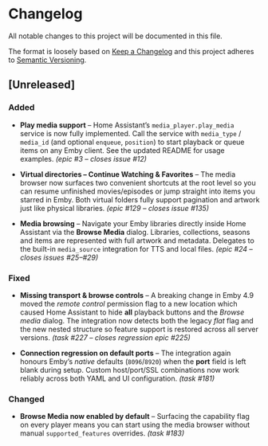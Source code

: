 # Changelog

All notable changes to this project will be documented in this file.

The format is loosely based on [Keep a Changelog](https://keepachangelog.com/en/1.0.0/)
and this project adheres to [Semantic Versioning](https://semver.org/spec/v2.0.0.html).

## [Unreleased]

### Added

* **Play media support** – Home Assistant’s `media_player.play_media` service is
  now fully implemented.  Call the service with `media_type` / `media_id` (and
  optional `enqueue`, `position`) to start playback or queue items on any Emby
  client.  See the updated README for usage examples.  *(epic #3 – closes
  issue #12)*

* **Virtual directories – Continue Watching & Favorites** – The media browser
  now surfaces two convenient shortcuts at the root level so you can resume
  unfinished movies/episodes or jump straight into items you starred in Emby.
  Both virtual folders fully support pagination and artwork just like physical
  libraries. *(epic #129 – closes issue #135)*

* **Media browsing** – Navigate your Emby libraries directly inside Home
  Assistant via the **Browse Media** dialog.  Libraries, collections, seasons
  and items are represented with full artwork and metadata.  Delegates to the
  built-in `media_source` integration for TTS and local files. *(epic #24 –
  closes issues #25–#29)*

### Fixed

* **Missing transport & browse controls** – A breaking change in Emby 4.9
  moved the *remote control* permission flag to a new location which caused
  Home Assistant to hide **all** playback buttons and the *Browse media*
  dialog.  The integration now detects both the legacy *flat* flag and the
  new nested structure so feature support is restored across all server
  versions.  *(task #227 – closes regression epic #225)*

* **Connection regression on default ports** – The integration again honours
  Emby’s *native* defaults (`8096`/`8920`) when the **port** field is left
  blank during setup.  Custom host/port/SSL combinations now work reliably
  across both YAML and UI configuration. *(task #181)*

### Changed

* **Browse Media now enabled by default** – Surfacing the capability flag on
  every player means you can start using the media browser without manual
  `supported_features` overrides. *(task #183)*
